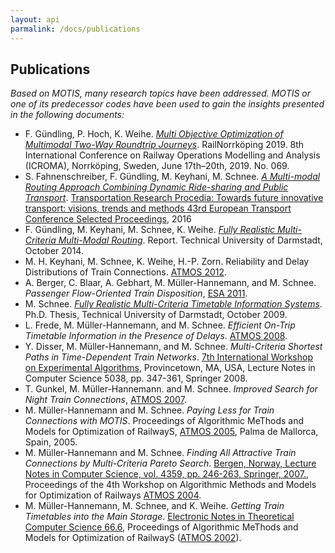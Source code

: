 ```yaml
---
layout: api
parmalink: /docs/publications
---
```


## Publications

*Based on MOTIS, many research topics have been addressed. MOTIS or one of its predecessor codes have been used to gain the insights presented in the following documents:*


- F. Gündling, P. Hoch, K. Weihe. [*Multi Objective Optimization of Multimodal Two-Way Roundtrip Journeys*](https://easychair.org/publications/preprint/XVB8). RailNorrköping 2019. 8th International Conference on Railway Operations Modelling and Analysis (ICROMA), Norrköping, Sweden, June 17th–20th, 2019. No. 069.
- S. Fahnenschreiber, F. Gündling, M. Keyhani, M. Schnee. [*A Multi-modal Routing Approach Combining Dynamic Ride-sharing and Public Transport*](https://www.sciencedirect.com/science/article/pii/S2352146516300187). [Transportation Research Procedia: Towards future innovative transport: visions, trends and methods 43rd European Transport Conference Selected Proceedings](https://www.sciencedirect.com/journal/transportation-research-procedia/vol/13/suppl/C), 2016
- F. Gündling, M. Keyhani, M. Schnee, K. Weihe. [*Fully Realistic Multi-Criteria Multi-Modal Routing*](http://tuprints.ulb.tu-darmstadt.de/4298/). Report. Technical University of Darmstadt, October 2014.
- M. H. Keyhani, M. Schnee, K. Weihe, H.-P. Zorn. Reliability and Delay Distributions of Train Connections. [ATMOS 2012](http://algo12.fri.uni-lj.si/?file=atmos).
- A. Berger, C. Blaar, A. Gebhart, M. Müller-Hannemann, and M. Schnee. *Passenger Flow-Oriented Train Disposition*, [ESA 2011](http://www.informatik.uni-trier.de/%7Eley/db/conf/esa/esa2011.html#BergerBGMS11).
- M. Schnee. [*Fully Realistic Multi-Criteria Timetable Information Systems*](http://tuprints.ulb.tu-darmstadt.de/1989/). Ph.D. Thesis, Technical University of Darmstadt, October 2009.
- L. Frede, M. Müller-Hannemann, and M. Schnee. *Efficient On-Trip Timetable Information in the Presence of Delays*. [ATMOS 2008]("http://algo2008.org/doku.php/atmos).
- Y. Disser, M. Müller-Hannemann, and M. Schnee. *Multi-Criteria Shortest Paths in Time-Dependent Train Networks*. [7th International Workshop on Experimental Algorithms](http://www.wea2008.org/index.html), Provincetown, MA, USA, Lecture Notes in Computer Science 5038, pp. 347-361, Springer 2008.
- T. Gunkel, M. Müller-Hannemann. and M. Schnee. *Improved Search for Night Train Connections*, [ATMOS 2007](http://www.math.tu-berlin.de/atmos07/).
- M. Müller-Hannemann and M. Schnee. *Paying Less for Train Connections with MOTIS*. Proceedings of Algorithmic MeThods and Models for Optimization of RailwayS, [ATMOS 2005](http://www.lsi.upc.edu/%7Ealgo05/?cmd=atmos2005), Palma de Mallorca, Spain, 2005.
- M. Müller-Hannemann and M. Schnee. *Finding All Attractive Train Connections by Multi-Criteria Pareto Search*. [Bergen, Norway, Lecture Notes in Computer Science, vol. 4359, pp. 246-263, Springer, 2007.](https://link.springer.com/chapter/10.1007/978-3-540-74247-0_3), Proceedings of the 4th Workshop on Algorithmic Methods and Models for Optimization of Railways [ATMOS 2004](http://www.ii.uib.no/algo2004/atmos2004/).
- M. Müller-Hannemann, M. Schnee, and K. Weihe. *Getting Train Timetables into the Main Storage*. [Electronic Notes in Theoretical Computer Science 66.6](https://www.sciencedirect.com/science/article/pii/S1571066104805255), Proceedings of Algorithmic MeThods and Models for Optimization of RailwayS ([ATMOS 2002](http://i11www.iti.uni-karlsruhe.de/extra/amore/atmos2002/)).